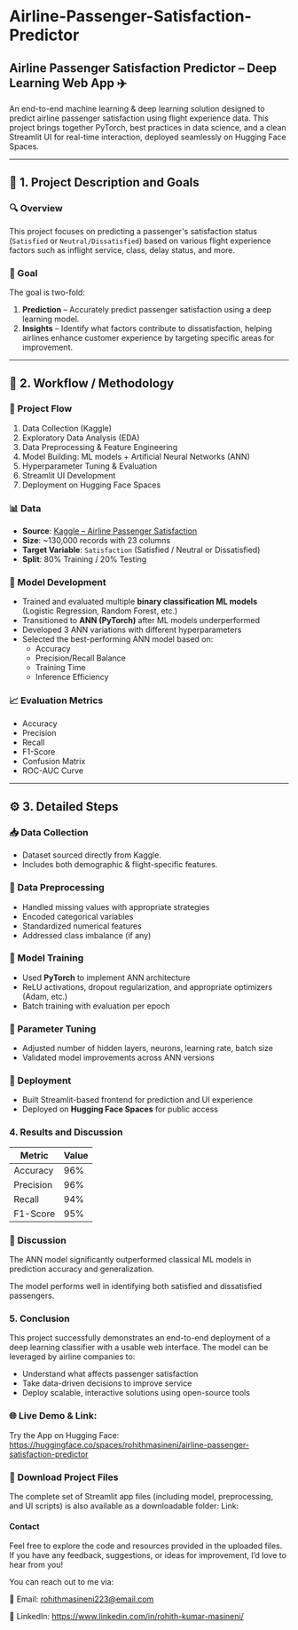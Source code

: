 # Airline-Passenger-Satisfaction-Predictor

## Airline Passenger Satisfaction Predictor – Deep Learning Web App ✈️ 

An end-to-end machine learning & deep learning solution designed to predict airline passenger satisfaction using flight experience data. This project brings together PyTorch, best practices in data science, and a clean Streamlit UI for real-time interaction, deployed seamlessly on Hugging Face Spaces.

---

## 📌 1. Project Description and Goals

### 🔍 Overview
This project focuses on predicting a passenger's satisfaction status (`Satisfied` or `Neutral/Dissatisfied`) based on various flight experience factors such as inflight service, class, delay status, and more.

### 🎯 Goal
The goal is two-fold:
1. **Prediction** – Accurately predict passenger satisfaction using a deep learning model.
2. **Insights** – Identify what factors contribute to dissatisfaction, helping airlines enhance customer experience by targeting specific areas for improvement.

---

## 🧩 2. Workflow / Methodology

### 🔄 Project Flow
1. Data Collection (Kaggle)
2. Exploratory Data Analysis (EDA)
3. Data Preprocessing & Feature Engineering
4. Model Building: ML models + Artificial Neural Networks (ANN)
5. Hyperparameter Tuning & Evaluation
6. Streamlit UI Development
7. Deployment on Hugging Face Spaces

### 📊 Data
- **Source**: [Kaggle – Airline Passenger Satisfaction](https://www.kaggle.com/datasets/teejmahal20/airline-passenger-satisfaction)
- **Size**: ~130,000 records with 23 columns
- **Target Variable**: `Satisfaction` (Satisfied / Neutral or Dissatisfied)
- **Split**: 80% Training / 20% Testing

### 🧠 Model Development
- Trained and evaluated multiple **binary classification ML models** (Logistic Regression, Random Forest, etc.)
- Transitioned to **ANN (PyTorch)** after ML models underperformed
- Developed 3 ANN variations with different hyperparameters
- Selected the best-performing ANN model based on:
  - Accuracy
  - Precision/Recall Balance
  - Training Time
  - Inference Efficiency

### 📈 Evaluation Metrics
- Accuracy
- Precision
- Recall
- F1-Score
- Confusion Matrix
- ROC-AUC Curve

---

## ⚙️ 3. Detailed Steps

### 📥 Data Collection
- Dataset sourced directly from Kaggle.
- Includes both demographic & flight-specific features.

### 🧹 Data Preprocessing
- Handled missing values with appropriate strategies
- Encoded categorical variables
- Standardized numerical features
- Addressed class imbalance (if any)

### 🧠 Model Training
- Used **PyTorch** to implement ANN architecture
- ReLU activations, dropout regularization, and appropriate optimizers (Adam, etc.)
- Batch training with evaluation per epoch

### 🔧 Parameter Tuning
- Adjusted number of hidden layers, neurons, learning rate, batch size
- Validated model improvements across ANN versions

### 🚀 Deployment
- Built Streamlit-based frontend for prediction and UI experience
- Deployed on **Hugging Face Spaces** for public access

### 4. Results and Discussion
| Metric    | Value |
| --------- | ----- |
| Accuracy  | 96% |
| Precision | 96% |
| Recall    | 94% |
| F1-Score  | 95% |

### 💬 Discussion
The ANN model significantly outperformed classical ML models in prediction accuracy and generalization.

The model performs well in identifying both satisfied and dissatisfied passengers.

### 5. Conclusion
This project successfully demonstrates an end-to-end deployment of a deep learning classifier with a usable web interface. The model can be leveraged by airline companies to:
- Understand what affects passenger satisfaction
- Take data-driven decisions to improve service
- Deploy scalable, interactive solutions using open-source tools

### 🌐 Live Demo & Link: 
Try the App on Hugging Face: https://huggingface.co/spaces/rohithmasineni/airline-passenger-satisfaction-predictor

### 📁 Download Project Files
The complete set of Streamlit app files (including model, preprocessing, and UI scripts) is also available as a downloadable folder:
Link: 

#### Contact
Feel free to explore the code and resources provided in the uploaded files.
If you have any feedback, suggestions, or ideas for improvement, I’d love to hear from you!

You can reach out to me via:

📧 Email: rohithmasineni223@email.com

🔗 LinkedIn: https://www.linkedin.com/in/rohith-kumar-masineni/

